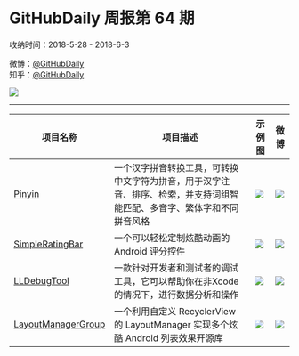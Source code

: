 # GitHubDaily 周报第 64 期

收纳时间：2018-5-28 - 2018-6-3

微博：[@GitHubDaily](https://weibo.com/GitHubDaily)    
知乎：[@GitHubDaily](https://www.zhihu.com/people/githubdaily)

![](https://raw.githubusercontent.com/GitHubDaily/GitHubDaily/master/assets/weixin.png)

---

项目名称 | 项目描述 | 示例图 | 微博
--- | --- | --- | ---
[Pinyin](status.github_url) | 一个汉字拼音转换工具，可转换中文字符为拼音，用于汉字注音、排序、检索，并支持词组智能匹配、多音字、繁体字和不同拼音风格 | ![](http://wx2.sinaimg.cn/large/006fiYtfly1frux8qapstj31gq6tgnpd.jpg) | [![](https://raw.githubusercontent.com/GitHubDaily/GitHubDaily/master/assets/sina_logo.png)](https://weibo.com/5722964389/GjiW9l2Kg)
[SimpleRatingBar](status.github_url) | 一个可以轻松定制炫酷动画的 Android 评分控件 | ![](http://wx3.sinaimg.cn/large/006fiYtfly1frtta74dpog308w0dhtpw.gif) | [![](https://raw.githubusercontent.com/GitHubDaily/GitHubDaily/master/assets/sina_logo.png)](https://weibo.com/5722964389/Gj9vEfvED)
[LLDebugTool](status.github_url) | 一款针对开发者和测试者的调试工具，它可以帮助你在非Xcode的情况下，进行数据分析和操作 | ![](http://wx3.sinaimg.cn/large/006fiYtfly1frqc4yxp6vg308c0fkhdx.gif) | [![](https://raw.githubusercontent.com/GitHubDaily/GitHubDaily/master/assets/sina_logo.png)](https://weibo.com/5722964389/Gj059na3N)
[LayoutManagerGroup](status.github_url) | 一个利用自定义 RecyclerView 的 LayoutManager 实现多个炫酷 Android 列表效果开源库 | ![](http://wx1.sinaimg.cn/large/006fiYtfly1frqbv6iqxzg306z0e0e83.gif) | [![](https://raw.githubusercontent.com/GitHubDaily/GitHubDaily/master/assets/sina_logo.png)](https://weibo.com/5722964389/GiHea1ej9)
